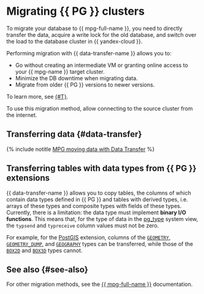 # Migrating {{ PG }} clusters

To migrate your database to {{ mpg-full-name }}, you need to directly transfer the data, acquire a write lock for the old database, and switch over the load to the database cluster in {{ yandex-cloud }}.

Performing migration with {{ data-transfer-name }} allows you to:

* Go without creating an intermediate VM or granting online access to your {{ mpg-name }} target cluster.
* Minimize the DB downtime when migrating data.
* Migrate from older {{ PG }} versions to newer versions.

To learn more, see [{#T}](../../data-transfer/concepts/use-cases.md).

To use this migration method, allow connecting to the source cluster from the internet.

## Transferring data {#data-transfer}

{% include notitle [MPG moving data with Data Transfer](datatransfer/managed-postgresql.md) %}

## Transferring tables with data types from {{ PG }} extensions

{{ data-transfer-name }} allows you to copy tables, the columns of which contain data types defined in {{ PG }} and tables with derived types, i.e. arrays of these types and composite types with fields of these types. Currently, there is a limitation: the data type must implement __binary I/O functions__. This means that, for the type of data in the [pg_type](https://www.postgresql.org/docs/current/catalog-pg-type.html) system view, the `typsend` and `typreceive` column values must not be zero.

For example, for the [PostGIS](https://postgis.net/) extension, columns of the [`GEOMETRY`](https://postgis.net/docs/geometry.html), [`GEOMETRY_DUMP`](https://postgis.net/docs/geometry_dump.html), and [`GEOGRAPHY`](https://postgis.net/docs/geography.html) types can be transferred, while those of the [`BOX2D`](https://postgis.net/docs/box2d_type.html) and [`BOX3D`](https://postgis.net/docs/box3d_type.html) types cannot.

## See also {#see-also}

For other migration methods, see the [{{ mpg-full-name }}](../../managed-postgresql/tutorials/data-migration.md) documentation.
